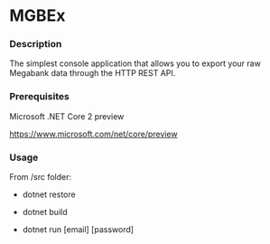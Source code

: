# MGBEx

### Description
The simplest console application that allows you to export your raw Megabank data through the HTTP REST API.


### Prerequisites
Microsoft .NET Core 2 preview

https://www.microsoft.com/net/core/preview


### Usage

From /src folder:

+ dotnet restore

+ dotnet build

+ dotnet run [email] [password]
